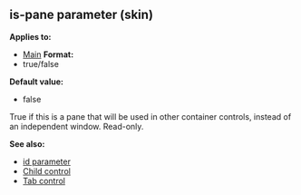 ## is-pane parameter (skin)

<!-- -->
**Applies to:**
+   [Main](/ref/%7Bskin%7D/control/main.md) <!-- -->
**Format:**
+   true/false
<!-- -->
**Default value:**
+   false


True if this is a pane that will be used in other container
controls, instead of an independent window. Read-only.

**See also:**
+   [id parameter](/ref/%7Bskin%7D/param/id.md) 
+   [Child control](/ref/%7Bskin%7D/control/child.md) 
+   [Tab control](/ref/%7Bskin%7D/control/tab.md) 